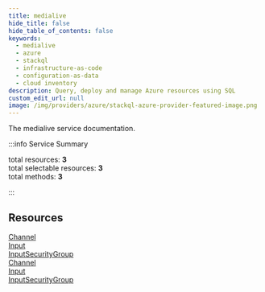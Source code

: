 ```yaml
---
title: medialive
hide_title: false
hide_table_of_contents: false
keywords:
  - medialive
  - azure
  - stackql
  - infrastructure-as-code
  - configuration-as-data
  - cloud inventory
description: Query, deploy and manage Azure resources using SQL
custom_edit_url: null
image: /img/providers/azure/stackql-azure-provider-featured-image.png
---
```


The medialive service documentation.

:::info Service Summary

<div class="row">
<div class="providerDocColumn">
<span>total resources:&nbsp;<b>3</b></span><br />
<span>total selectable resources:&nbsp;<b>3</b></span><br />
<span>total methods:&nbsp;<b>3</b></span><br />
</div>
</div>

:::

## Resources
<div class="row">
<div class="providerDocColumn">
<a href="/providers/azure/medialive/Channel/">Channel</a><br />
<a href="/providers/azure/medialive/Input/">Input</a><br />
<a href="/providers/azure/medialive/InputSecurityGroup/">InputSecurityGroup</a>
</div>
<div class="providerDocColumn">
<a href="/providers/azure/medialive/Channel/">Channel</a><br />
<a href="/providers/azure/medialive/Input/">Input</a><br />
<a href="/providers/azure/medialive/InputSecurityGroup/">InputSecurityGroup</a>
</div>
</div>